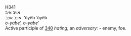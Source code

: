 <body>
  <p>H341<br>  אויב    איב  <br> אוֹיֵב  אוֹיֵב  ‎  ‘ôyêb  ‘ôyêb  <br><i>o-yabe‘,</i> <i>o-yabe‘ </i><br>Active participle of <a href="h0340.htm">340</a>  <i>hating</i>; an <i>adversary: - </i>enemy, foe.<br></p>
 </body>